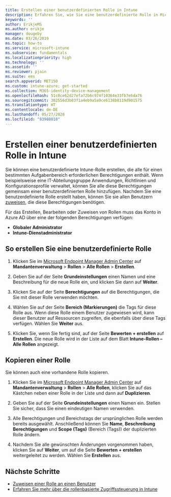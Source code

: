 ```yaml
---
title: Erstellen einer benutzerdefinierten Rolle in Intune
description: Erfahren Sie, wie Sie eine benutzerdefinierte Rolle in Microsoft Intune erstellen.
keywords: ''
author: ErikjeMS
ms.author: erikje
manager: dougeby
ms.date: 03/26/2019
ms.topic: how-to
ms.service: microsoft-intune
ms.subservice: fundamentals
ms.localizationpriority: high
ms.technology: ''
ms.assetid: ''
ms.reviewer: pjain
ms.suite: ems
search.appverid: MET150
ms.custom: intune-azure; get-started
ms.collection: M365-identity-device-management
ms.openlocfilehash: 51c8ce62d27efa72b6c974f10364e33fb7e6da76
ms.sourcegitcommit: 302556d3b03f1a4eb9a5a9ce6138b8119d901575
ms.translationtype: HT
ms.contentlocale: de-DE
ms.lasthandoff: 05/27/2020
ms.locfileid: "83988018"
---
```

# <a name="create-a-custom-role-in-intune"></a>Erstellen einer benutzerdefinierten Rolle in Intune

Sie können eine benutzerdefinierte Intune-Rolle erstellen, die alle für einen bestimmten Aufgabenbereich erforderlichen Berechtigungen enthält. Wenn beispielsweise eine IT-Abteilungsgruppe Anwendungen, Richtlinien und Konfigurationsprofile verwaltet, können Sie alle diese Berechtigungen gemeinsam einer benutzerdefinierten Rolle hinzufügen. Nachdem Sie eine benutzerdefinierte Rolle erstellt haben, können Sie sie allen Benutzern [zuweisen](assign-role.md), die diese Berechtigungen benötigen.

Für das Erstellen, Bearbeiten oder Zuweisen von Rollen muss das Konto in Azure AD über eine der folgenden Berechtigungen verfügen:
- **Globaler Administrator**
- **Intune-Dienstadministrator**

## <a name="to-create-a-custom-role"></a>So erstellen Sie eine benutzerdefinierte Rolle

1. Klicken Sie im [Microsoft Endpoint Manager Admin Center](https://go.microsoft.com/fwlink/?linkid=2109431) auf **Mandantenverwaltung** > **Rollen** > **Alle Rollen** > **Erstellen**.

2. Geben Sie auf der Seite **Grundeinstellungen** einen Namen und eine Beschreibung für die neue Rolle ein, und klicken Sie dann auf **Weiter**.

3. Klicken Sie auf der Seite **Berechtigungen** auf die Berechtigungen, die Sie mit dieser Rolle verwenden möchten.

4. Wählen Sie auf der Seite **Bereich (Markierungen)** die Tags für diese Rolle aus. Wenn diese Rolle einem Benutzer zugewiesen wird, kann dieser Benutzer auf Ressourcen zugreifen, die ebenfalls über diese Tags verfügen. Wählen Sie **Weiter** aus.

5. Klicken Sie, wenn Sie fertig sind, auf der Seite **Bewerten + erstellen** auf **Erstellen**. Die neue Rolle wird in der Liste auf dem Blatt **Intune-Rollen – Alle Rollen** angezeigt.

## <a name="copy-a-role"></a>Kopieren einer Rolle

Sie können auch eine vorhandene Rolle kopieren.

1. Klicken Sie im [Microsoft Endpoint Manager Admin Center](https://go.microsoft.com/fwlink/?linkid=2109431) auf **Mandantenverwaltung** > **Rollen** > **Alle Rollen**, klicken Sie auf das Kästchen neben einer Rolle in der Liste und dann auf **Duplizieren**.

2. Geben Sie auf der Seite **Grundeinstellungen** einen Namen ein. Stellen Sie sicher, dass Sie einen eindeutigen Namen verwenden.

3. Alle Berechtigungen und Bereichstags der ursprünglichen Rolle werden bereits ausgewählt. Anschließend können Sie **Name**, **Beschreibung** **Berechtigungen** und **Scope (Tags)** (Bereich (Tags)) der duplizierten Rolle ändern.

4. Nachdem Sie alle gewünschten Änderungen vorgenommen haben, klicken Sie auf **Weiter**, um auf die Seite **Bewerten + erstellen** weitergeleitet zu werden. Wählen Sie **Erstellen** aus. 

## <a name="next-steps"></a>Nächste Schritte
- [Zuweisen einer Rolle an einen Benutzer](assign-role.md)
- [Erfahren Sie mehr über die rollenbasierte Zugriffssteuerung in Intune](role-based-access-control.md)


